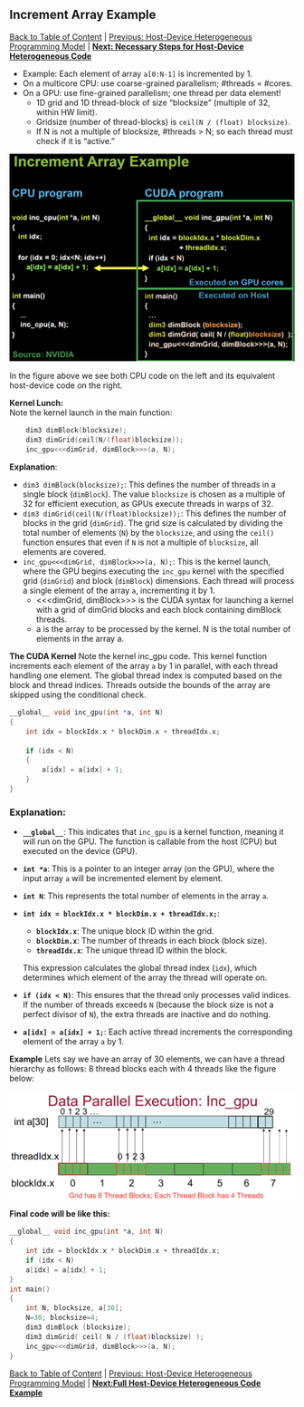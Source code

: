 ## Increment Array Example
[Back to Table of Content](../../Readme.md) | [Previous: Host-Device Heterogeneous Programming Model](2.Host-Device-Model.md) | **[Next: Necessary Steps for Host-Device Heterogeneous Code](4.steps_Host_Device_Code.md)**

- Example: Each element of array `a[0:N-1]` is incremented by 1.
- On a multicore CPU: use coarse-grained parallelism; #threads = #cores.
- On a GPU: use fine-grained parallelism; one thread per data element!
  - 1D grid and 1D thread-block of size “blocksize” (multiple of 32, within HW limit).
  - Gridsize (number of thread-blocks) is `ceil(N / (float) blocksize)`.
  - If N is not a multiple of blocksize, #threads > N; so each thread must check if it is “active.”

![](./imgs/incr_arr_exp.png)

In the figure above we see both CPU code on the left and its equivalent host-device code on the right. 

**Kernel Lunch:**  
Note the kernel launch in the main function: 
```cpp
    dim3 dimBlock(blocksize);
    dim3 dimGrid(ceil(N/(float)blocksize));
    inc_gpu<<<dimGrid, dimBlock>>>(a, N);
```
**Explanation**:
- `dim3 dimBlock(blocksize);`: This defines the number of threads in a single block (`dimBlock`). The value `blocksize` is chosen as a multiple of 32 for efficient execution, as GPUs execute threads in warps of 32.
- `dim3 dimGrid(ceil(N/(float)blocksize));`: This defines the number of blocks in the grid (`dimGrid`). The grid size is calculated by dividing the total number of elements (`N`) by the `blocksize`, and using the `ceil()` function ensures that even if `N` is not a multiple of `blocksize`, all elements are covered.
- `inc_gpu<<<dimGrid, dimBlock>>>(a, N);`: This is the kernel launch, where the GPU begins executing the `inc_gpu` kernel with the specified grid (`dimGrid`) and block (`dimBlock`) dimensions. Each thread will process a single element of the array `a`, incrementing it by 1.
  - <<<dimGrid, dimBlock>>> is the CUDA syntax for launching a kernel with a grid of dimGrid blocks and each block containing dimBlock threads.
  - a is the array to be processed by the kernel. N is the total number of elements in the array a.

**The CUDA Kernel**
Note the kernel inc_gpu code. This kernel function increments each element of the array `a` by 1 in parallel, with each thread handling one element. The global thread index is computed based on the block and thread indices. Threads outside the bounds of the array are skipped using the conditional check. 

```c
__global__ void inc_gpu(int *a, int N) 
{
    int idx = blockIdx.x * blockDim.x + threadIdx.x;

    if (idx < N) 
    {
        a[idx] = a[idx] + 1;
    }
}
```
### Explanation:

- **`__global__`**: This indicates that `inc_gpu` is a kernel function, meaning it will run on the GPU. The function is callable from the host (CPU) but executed on the device (GPU).
  
- **`int *a`**: This is a pointer to an integer array (on the GPU), where the input array `a` will be incremented element by element.
  
- **`int N`**: This represents the total number of elements in the array `a`.

- **`int idx = blockIdx.x * blockDim.x + threadIdx.x;`**: 
  - **`blockIdx.x`**: The unique block ID within the grid.
  - **`blockDim.x`**: The number of threads in each block (block size).
  - **`threadIdx.x`**: The unique thread ID within the block.
  
  This expression calculates the global thread index (`idx`), which determines which element of the array the thread will operate on.

- **`if (idx < N)`**: This ensures that the thread only processes valid indices. If the number of threads exceeds `N` (because the block size is not a perfect divisor of `N`), the extra threads are inactive and do nothing.

- **`a[idx] = a[idx] + 1;`**: Each active thread increments the corresponding element of the array `a` by 1.

**Example**
Lets say we have an array of 30 elements, we can have a thread hierarchy as follows: 8 thread blocks each with 4 threads like the figure below:

![incr_arr_exp](./imgs/inc_gpu_DPE.png)

**Final code will be like this:**

```c
__global__ void inc_gpu(int *a, int N)
{ 
    int idx = blockIdx.x * blockDim.x + threadIdx.x;
    if (idx < N)
    a[idx] = a[idx] + 1;
}
int main()
{
    int N, blocksize, a[30];
    N=30; blocksize=4;
    dim3 dimBlock (blocksize);
    dim3 dimGrid( ceil( N / (float)blocksize) );
    inc_gpu<<<dimGrid, dimBlock>>>(a, N);
}
```



[Back to Table of Content](../../Readme.md) | [Previous: Host-Device Heterogeneous Programming Model](2.Host-Device-Model.md) | **[Next:Full Host-Device Heterogeneous Code Example](4.Full_Host_Device_Code.md)**
